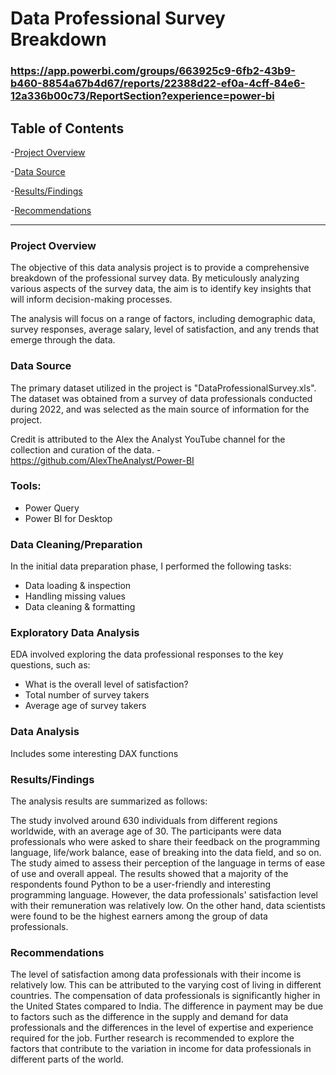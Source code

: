
# Data Professional Survey Breakdown
### https://app.powerbi.com/groups/663925c9-6fb2-43b9-b460-8854a67b4d67/reports/22388d22-ef0a-4cff-84e6-12a336b00c73/ReportSection?experience=power-bi


## Table of Contents

-[Project Overview](#Project-Overview)

 -[Data Source](#Data-Source)
 
 -[Results/Findings](#Results-Findings)
 
 -[Recommendations](#recommendations) 

---   
 ### Project Overview
 The objective of this data analysis project is to provide a comprehensive breakdown of the professional survey data.
 By meticulously analyzing various aspects of the survey data, the aim is to identify key insights that will inform decision-making processes. 

The analysis will focus on a range of factors, including demographic data, survey responses, average salary, level of satisfaction, and any trends that emerge through the data. 

### Data Source
The primary dataset utilized in the project is "DataProfessionalSurvey.xls". The dataset was obtained from a survey of data professionals conducted
 during 2022, and was selected as the main source of information for the project.

 Credit is attributed to the Alex the Analyst YouTube channel for the collection and curation of the data.
-https://github.com/AlexTheAnalyst/Power-BI

### Tools:
- Power Query
- Power BI for Desktop



### Data Cleaning/Preparation
In the initial data preparation phase, I performed the following tasks:
- Data loading & inspection
- Handling missing values
- Data cleaning & formatting


### Exploratory Data Analysis
EDA involved exploring the data professional responses to the key questions, such as:
- What is the overall level of satisfaction?
- Total number of survey takers
- Average age of survey takers


### Data Analysis
Includes some interesting DAX functions


### Results/Findings
The analysis results are summarized as follows:

The study involved around 630 individuals from different regions worldwide, with an average age of 30. The participants were data professionals
 who were asked to share their feedback on the programming language, life/work balance, ease of breaking into the data field, and so on. 
The study aimed to assess their perception of the language in terms of ease of use and overall appeal. 
The results showed that a majority of the respondents found Python to be a user-friendly and interesting programming language. 
However, the data professionals' satisfaction level with their remuneration was relatively low.
 On the other hand, data scientists were found to be the highest earners among the group of data professionals.

### Recommendations
 The level of satisfaction among data professionals with their income is relatively low. This can be attributed to the varying cost of living in different countries.
 The compensation of data professionals is significantly higher in the United States compared to India. The difference in payment may be due to factors
 such as the difference in the supply and demand for data professionals and the differences in the level of expertise and experience required for the job.
 Further research is recommended to explore the factors that contribute to the variation in income for data professionals in different parts of the world.

















